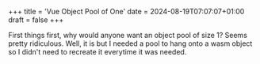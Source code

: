 +++
title = 'Vue Object Pool of One'
date = 2024-08-19T07:07:07+01:00
draft = false
+++

First things first, why would anyone want an object pool of size 1? Seems pretty ridiculous. Well, it is but I needed a pool to hang onto a wasm object so I didn't need to recreate it everytime it was needed.

